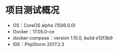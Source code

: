 # 项目测试概况

* OS：CoreOS alpha (1506.0.0)
* Docker：17.05.0-ce
* docker-compose：version 1.15.0, build e12f3b9
* IDE：PhpStorm 2017.2.3
